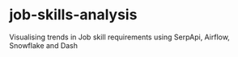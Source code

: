 # job-skills-analysis
Visualising trends in Job skill requirements using SerpApi, Airflow, Snowflake and Dash
